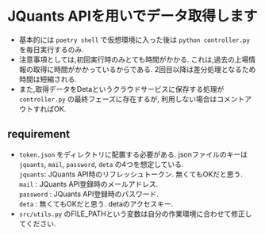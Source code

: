 # JQuants APIを用いでデータ取得します
* 基本的には `poetry shell` で仮想環境に入った後は `python controller.py` を毎日実行するのみ.  
* 注意事項としては,初回実行時のみとても時間がかかる. これは,過去の上場情報の取得に時間がかかっているからである. 2回目以降は差分処理となるため時間は短縮される.  
* また,取得データをDetaというクラウドサービスに保存する処理が `controller.py` の最終フェーズに存在するが, 利用しない場合はコメントアウトすればOK.

## requirement
* `token.json` をディレクトリに配置する必要がある. jsonファイルのキーは `jquants`, `mail`, `password`, `deta` の4つを想定している.  
`jquants`: JQuants API時のリフレッシュトークン. 無くてもOKだと思う.  
`mail` : JQuants API登録時のメールアドレス.  
`password` : JQuants API登録時のパスワード.  
`deta` : 無くてもOKだと思う. detaのアクセスキー.
* `src/utils.py` のFILE_PATHという変数は自分の作業環境に合わせて修正してください.